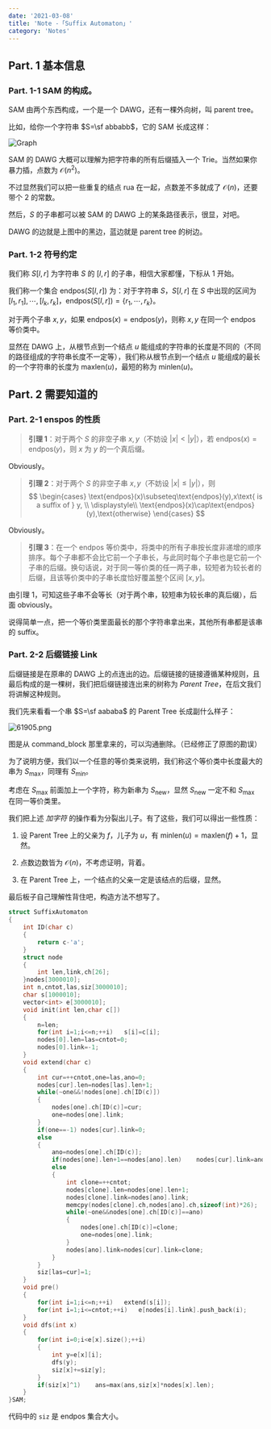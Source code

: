 ```yaml
---
date: '2021-03-08'
title: 'Note -「Suffix Automaton」'
category: 'Notes'
---
```


## Part. 1 基本信息

### Part. 1-1 SAM 的构成。

SAM 由两个东西构成，一个是一个 DAWG，还有一棵外向树，叫 parent tree。

比如，给你一个字符串 $S=\sf abbabb$，它的 SAM 长成这样：

![Graph](https://i.loli.net/2021/03/08/DirLSlP9CyjTwAz.png)

SAM 的 DAWG 大概可以理解为把字符串的所有后缀插入一个 Trie。当然如果你暴力插，点数为 $\mathcal{O}(n^2)$。

不过显然我们可以把一些重复的结点 rua 在一起，点数差不多就成了 $\mathcal{O}(n)$，还要带个 $2$ 的常数。

然后，$S$ 的子串都可以被 SAM 的 DAWG 上的某条路径表示，很显，对吧。

DAWG 的边就是上图中的黑边，蓝边就是 parent tree 的树边。

### Part. 1-2 符号约定

我们称 $S[l,r]$ 为字符串 $S$ 的 $[l,r]$ 的子串，相信大家都懂，下标从 $1$ 开始。

我们称一个集合 $\text{endpos}(S[l,r])$ 为：对于字符串 $S$，$S[l,r]$ 在 $S$ 中出现的区间为 $[l_{1},r_{1}],\cdots,[l_{k},r_{k}]$，$\text{endpos}(S[l,r])=\{r_{1},\cdots,r_{k}\}$。

对于两个子串 $x,y$，如果 $\text{endpos}(x)=\text{endpos}(y)$，则称 $x,y$ 在同一个 $\text{endpos}$ 等价类中。

显然在 DAWG 上，从根节点到一个结点 $u$ 能组成的字符串的长度是不同的（不同的路径组成的字符串长度不一定等），我们称从根节点到一个结点 $u$ 能组成的最长的一个字符串的长度为 $\text{maxlen}(u)$，最短的称为 $\text{minlen}(u)$。

## Part. 2 需要知道的

### Part. 2-1 $\text{enspos}$ 的性质

> **引理 1**：对于两个 $S$ 的非空子串 $x,y$（不妨设 $|x|<|y|$），若 $\text{endpos}(x)=\text{endpos}(y)$，则 $x$ 为 $y$ 的一个真后缀。

Obviously。

> **引理 2**：对于两个 $S$ 的非空子串 $x,y$（不妨设 $|x|\le|y|$），则
> $$
\begin{cases}
\text{endpos}(x)\subseteq\text{endpos}(y),x\text{ is a suffix of } y, \\
\displaystyle\\
\text{endpos}(x)\cap\text{endpos}(y),\text{otherwise}
\end{cases}
$$

Obviously。

> **引理 3**：在一个 $\text{endpos}$ 等价类中，将类中的所有子串按长度非递增的顺序排序。每个子串都不会比它前一个子串长，与此同时每个子串也是它前一个子串的后缀。换句话说，对于同一等价类的任一两子串，较短者为较长者的后缀，且该等价类中的子串长度恰好覆盖整个区间 $[x,y]$。

由引理 1，可知这些子串不会等长（对于两个串，较短串为较长串的真后缀），后面 obviously。

说得简单一点，把一个等价类里面最长的那个字符串拿出来，其他所有串都是该串的 suffix。

### Part. 2-2 后缀链接 Link

后缀链接是在原串的 DAWG 上的点连出的边。后缀链接的链接遵循某种规则，且最后构成的是一棵树，我们把后缀链接连出来的树称为 *Parent Tree*，在后文我们将讲解这种规则。

我们先来看看一个串 $S=\sf aababa$ 的 Parent Tree 长成副什么样子：

![61905.png](http://61.186.173.89:2019/2021/03/17/d015dd9f7e4ab.png)

图是从 command_block 那里拿来的，可以沟通删除。（已经修正了原图的勘误）

为了说明方便，我们以一个任意的等价类来说明，我们称这个等价类中长度最大的串为 $S_{\max}$，同理有 $S_{\min}$。

考虑在 $S_{\max}$ 前面加上一个字符，称为新串为 $S_{\text{new}}$，显然 $S_{\text{new}}$ 一定不和 $S_{\max}$ 在同一等价类里。

我们把上述 *加字符* 的操作看为分裂出儿子。有了这些，我们可以得出一些性质：

1. 设 Parent Tree 上的父亲为 $f$，儿子为 $u$，有 $\text{minlen}(u)=\text{maxlen}(f)+1$，显然。

2. 点数边数皆为 $\mathcal{O}(n)$，不考虑证明，背着。

3. 在 Parent Tree 上，一个结点的父亲一定是该结点的后缀，显然。

最后板子自己理解性背住吧，构造方法不想写了。

```cpp
struct SuffixAutomaton
{
	int ID(char c)
	{
		return c-'a';
	}
	struct node
	{
		int len,link,ch[26];
	}nodes[3000010];
	int n,cntot,las,siz[3000010];
	char s[1000010];
	vector<int> e[3000010];
	void init(int len,char c[])
	{
		n=len;
		for(int i=1;i<=n;++i)	s[i]=c[i];
		nodes[0].len=las=cntot=0;
		nodes[0].link=-1;
	}
	void extend(char c)
	{
		int cur=++cntot,one=las,ano=0;
		nodes[cur].len=nodes[las].len+1;
		while(~one&&!nodes[one].ch[ID(c)])
		{
			nodes[one].ch[ID(c)]=cur;
			one=nodes[one].link;
		}
		if(one==-1)	nodes[cur].link=0;
		else
		{
			ano=nodes[one].ch[ID(c)];
			if(nodes[one].len+1==nodes[ano].len)	nodes[cur].link=ano;
			else
			{
				int clone=++cntot;
				nodes[clone].len=nodes[one].len+1;
				nodes[clone].link=nodes[ano].link;
				memcpy(nodes[clone].ch,nodes[ano].ch,sizeof(int)*26);
				while(~one&&nodes[one].ch[ID(c)]==ano)
				{
					nodes[one].ch[ID(c)]=clone;
					one=nodes[one].link;
				}
				nodes[ano].link=nodes[cur].link=clone;
			}
		}
		siz[las=cur]=1;
	}
	void pre()
	{
		for(int i=1;i<=n;++i)	extend(s[i]);
		for(int i=1;i<=cntot;++i)	e[nodes[i].link].push_back(i);
	}
	void dfs(int x)
	{
		for(int i=0;i<e[x].size();++i)
		{
			int y=e[x][i];
			dfs(y);
			siz[x]+=siz[y];
		}
		if(siz[x]^1)	ans=max(ans,siz[x]*nodes[x].len);
	}
}SAM;
```

代码中的 `siz` 是 $\text{endpos}$ 集合大小。
